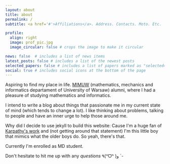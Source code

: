 ```yaml
---
layout: about
title: about
permalink: /
subtitle: <a href='#'>Affiliations</a>. Address. Contacts. Moto. Etc.

profile:
  align: right
  image: prof_pic.jpg
  image_circular: false # crops the image to make it circular

news: false  # includes a list of news items
latest_posts: false # includes a list of the newest posts
selected_papers: false # includes a list of papers marked as "selected={true}"
social: true # includes social icons at the bottom of the page
---
```


Aspiring to find my place in life. [MIMUW](https://www.mimuw.edu.pl) (mathematics, mechanics and informatics departament of University of Warsaw) alumni, where I had a pleasure of studying mathematics and informatics.

I intend to write a blog about things that passionate me in my current state of mind (which tends to change a lot). I like thinking about problems, talking to people and have an inner urge to help those around me.

Why did I decide to use jekyll to build this website: Cause I'm a huge fan of [Karpathy's work](http://karpathy.github.io/2014/07/01/switching-to-jekyll/) and (not getting around that statement) I'm this little boy that mimics what the older boys do. So yeah, there's that.

Currently I'm enrolled as MD student.

Don't hesitate to hit me up with any *questions* ٩(^ᗜ^ )و ´-